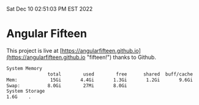 Sat Dec 10 02:51:03 PM EST 2022

# Angular Fifteen


This project is live at [https://angularfifteen.github.io](https://angularfifteen.github.io "fifteen!") thanks to Github.

```bash
System Memory
               total        used        free      shared  buff/cache   available
Mem:            15Gi       4.4Gi       1.3Gi       1.2Gi       9.6Gi       9.4Gi
Swap:          8.0Gi        27Mi       8.0Gi
System Storage
1.6G	.
```
